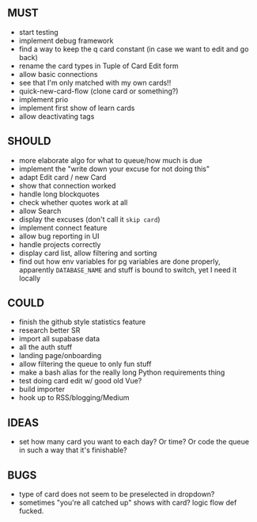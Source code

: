 ## MUST

* start testing
* implement debug framework
* find a way to keep the q card constant (in case we want to edit and go back)
* rename the card types in Tuple of Card Edit form
* allow basic connections
* see that I'm only matched with my own cards!!
* quick-new-card-flow (clone card or something?)
* implement prio
* implement first show of learn cards
* allow deactivating tags

## SHOULD

* more elaborate algo for what to queue/how much is due
* implement the "write down your excuse for not doing this"
* adapt Edit card / new Card
* show that connection worked
* handle long blockquotes
* check whether quotes work at all
* allow Search
* display the excuses (don't call it `skip card`)
* implement connect feature
* allow bug reporting in UI
* handle projects correctly
* display card list, allow filtering and sorting
* find out how env variables for pg variables are done properly, apparently `DATABASE_NAME` and stuff is bound to switch, yet I need it locally

## COULD

* finish the github style statistics feature
* research better SR
* import all supabase data
* all the auth stuff
* landing page/onboarding
* allow filtering the queue to only fun stuff
* make a bash alias for the really long Python requirements thing
* test doing card edit w/ good old Vue?
* build importer
* hook up to RSS/blogging/Medium

## IDEAS

* set how many card you want to each day? Or time? Or code the queue in such a way that it's finishable?

## BUGS

* type of card does not seem to be preselected in dropdown?
* sometimes "you're all catched up" shows with card? logic flow def fucked.